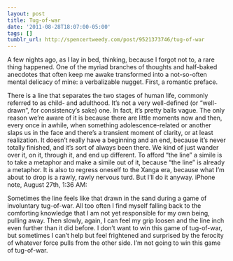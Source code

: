 ```yaml
---
layout: post
title: Tug-of-war
date: '2011-08-28T18:07:00-05:00'
tags: []
tumblr_url: http://spencertweedy.com/post/9521373746/tug-of-war
---
```

A few nights ago, as I lay in bed, thinking, because I forgot not to, a rare thing happened. One of the myriad branches of thoughts and half-baked anecdotes that often keep me awake transformed into a not-so-often mental delicacy of mine: a verbalizable nugget. First, a romantic preface.

There is a line that separates the two stages of human life, commonly referred to as child- and adulthood. It’s not a very well-defined (or “well-drawn”, for consistency’s sake) one. In fact, it’s pretty balls vague. The only reason we’re aware of it is because there are little moments now and then, every once in awhile, when something adolescence-related or another slaps us in the face and there’s a transient moment of clarity, or at least realization. It doesn’t really have a beginning and an end, because it’s never totally finished, and it’s sort of always been there. We kind of just wander over it, on it, through it, and end up different.
To afford “the line” a simile is to take a metaphor and make a simile out of it, because “the line” is already a metaphor. It is also to regress oneself to the Xanga era, because what I’m about to drop is a rawly, rawly nervous turd. But I’ll do it anyway.
iPhone note, August 27th, 1:36 AM:

Sometimes the line feels like that drawn in the sand during a game of involuntary tug-of-war. All too often I find myself falling back to the comforting knowledge that I am not yet responsible for my own being, pulling away. Then slowly, again, I can feel my grip loosen and the line inch even further than it did before. I don’t want to win this game of tug-of-war, but sometimes I can’t help but feel frightened and surprised by the ferocity of whatever force pulls from the other side. I’m not going to win this game of tug-of-war.
